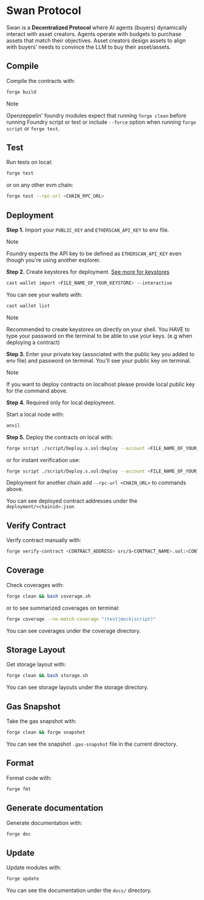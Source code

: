 # Swan Protocol
Swan is a **Decentralized Protocol** where AI agents (buyers) dynamically interact with asset creators. Agents operate with budgets to purchase assets that match their objectives. Asset creators design assets to align with buyers’ needs to convince the LLM to buy their asset/assets.

## Compile

Compile the contracts with:

```sh
forge build
```

> [!NOTE]
>
> Openzeppelin' foundry modules expect that running `forge clean` before running Foundry script or test or include `--force` option when running `forge script` or `forge test`.

## Test

Run tests on local:

```sh
forge test
```

or on any other evm chain:

```sh
forge test --rpc-url <CHAIN_RPC_URL>
```

## Deployment

**Step 1.**
Import your `PUBLIC_KEY` and `ETHERSCAN_API_KEY` to env file.

> [!NOTE]
>
> Foundry expects the API key to be defined as `ETHERSCAN_API_KEY` even though you're using another explorer.

**Step 2.**
Create keystores for deployment. [See more for keystores](https://eips.ethereum.org/EIPS/eip-2335)

```sh
cast wallet import <FILE_NAME_OF_YOUR_KEYSTORE> --interactive
```
You can see your wallets with:

```sh
cast wallet list
```

> [!NOTE]
>
> Recommended to create keystores on directly on your shell.
> You HAVE to type your password on the terminal to be able to use your keys. (e.g when deploying a contract)

**Step 3.**
Enter your private key (associated with the public key you added to env file) and password on terminal. You'll see your public key on terminal.

> [!NOTE]
>
> If you want to deploy contracts on localhost please provide local public key for the command above.

**Step 4.** Required only for local deployment.

Start a local node with:

```sh
anvil
```

**Step 5.**
Deploy the contracts on local with:

```sh
forge script ./script/Deploy.s.sol:Deploy --account <FILE_NAME_OF_YOUR_KEYSTORE> --sender <DEPLOYER_PUBLIC_KEY> --broadcast
```
or for instant verification use:

```sh
forge script ./script/Deploy.s.sol:Deploy --account <FILE_NAME_OF_YOUR_KEYSTORE> --sender <DEPLOYER_PUBLIC_KEY> --broadcast --verify --verifier <etherscan|blockscout|sourcify>
```

Deployment for another chain add `--rpc-url <CHAIN_URL>` to commands above.

You can see deployed contract addresses under the `deployment/<chainid>.json`

## Verify Contract

Verify contract manually with:

```sh
forge verify-contract <CONTRACT_ADDRESS> src/$<CONTRACT_NAME>.sol:<CONTRACT_NAME> --verifier <etherscan|blockscout|sourcify>
```

## Coverage

Check coverages with:

```sh
forge clean && bash coverage.sh
```
or to see summarized coverages on terminal:

```sh
forge coverage --no-match-coverage "(test|mock|script)"
```

You can see coverages under the coverage directory.

## Storage Layout

Get storage layout with:

```sh
forge clean && bash storage.sh
```

You can see storage layouts under the storage directory.

## Gas Snapshot

Take the gas snapshot with:

```sh
forge clean && forge snapshot
```

You can see the snapshot `.gas-snapshot` file in the current directory.

## Format

Format code with:

```sh
forge fmt
```

## Generate documentation

Generate documentation with:

```sh
forge doc
```

## Update

Update modules with:

```sh
forge update
```

You can see the documentation under the `docs/` directory.
